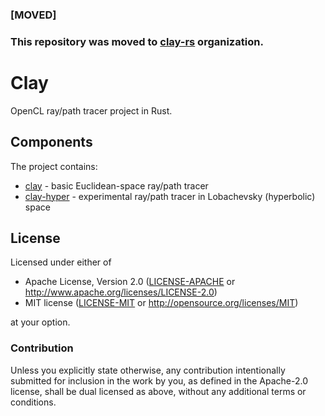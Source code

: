 ### **[MOVED]**
### This repository was moved to [clay-rs](https://github.com/clay-rs) organization.

# Clay

OpenCL ray/path tracer project in Rust.

## Components

The project contains:
+ [clay](clay) - basic Euclidean-space ray/path tracer
+ [clay-hyper](clay-hyper) - experimental ray/path tracer in Lobachevsky (hyperbolic) space


## License

Licensed under either of

 * Apache License, Version 2.0 ([LICENSE-APACHE](LICENSE-APACHE) or http://www.apache.org/licenses/LICENSE-2.0)
 * MIT license ([LICENSE-MIT](LICENSE-MIT) or http://opensource.org/licenses/MIT)

at your option.

### Contribution

Unless you explicitly state otherwise, any contribution intentionally submitted
for inclusion in the work by you, as defined in the Apache-2.0 license, shall be dual licensed as above, without any
additional terms or conditions.
